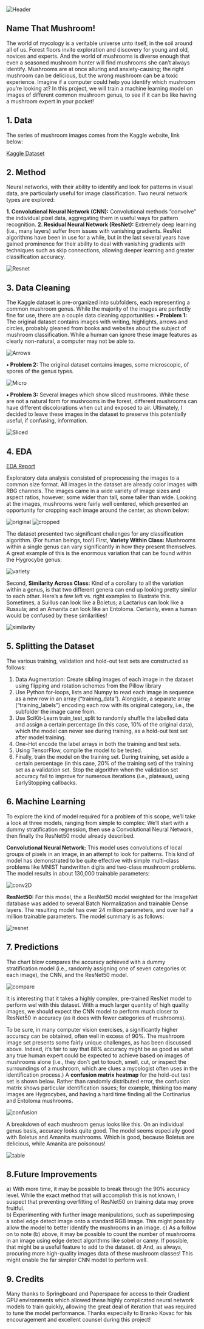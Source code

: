 ![Header](/images/header.png)

## Name That Mushroom!
The world of mycology is a veritable universe unto itself, in the soil around all of us. Forest floors invite exploration and discovery for young and old, novices and experts. And the world of mushrooms is diverse enough that even a seasoned mushroom hunter will find mushrooms she can’t always identify. Mushrooms are at once alluring and anxiety-causing; the right mushroom can be delicious, but the wrong mushroom can be a toxic experience. Imagine if a computer could help you identify which mushroom you’re looking at? In this project, we will train a machine learning model on images of different common mushroom genus, to see if it can be like having a mushroom expert in your pocket!

## 1. Data
The series of mushroom images comes from the Kaggle website, link below:

[Kaggle Dataset](https://www.kaggle.com/maysee/mushrooms-classification-common-genuss-images)


## 2. Method

Neural networks, with their ability to identify and look for patterns in visual data, are particularly useful for image classification. Two neural network types are explored:

**1.	Convolutional Neural Network (CNN):** Convolutional methods “convolve” the individual pixel data, aggregating them in useful ways for pattern recognition. 
**2.	Residual Neural Network (ResNet):** Extremely deep learning (i.e., many layers) suffer from issues with vanishing gradients. ResNet algorithms have been in use for a while, but in the last several years have gained prominence for their ability to deal with vanishing gradients with techniques such as skip connections, allowing deeper learning and greater classification accuracy.

![Resnet](/images/resnet_model.png)

## 3. Data Cleaning
The Kaggle dataset is pre-organized into subfolders, each representing a common mushroom genus. While the majority of the images are perfectly fine for use, there are a couple data cleaning opportunities:
**•	Problem 1:** The original dataset contains images with writing, highlights, arrows and circles, probably gleaned from books and websites about the subject of mushroom classification. While a human can ignore these image features as clearly non-natural, a computer may not be able to. 

![Arrows](/images/arrows.png)
 
**•	Problem 2:**  The original dataset contains images, some microscopic, of spores of the genus types. 

![Micro](/images/micro.png)
 
**•	Problem 3:** Several images which show sliced mushrooms. While these are not a natural form for mushrooms in the forest, different mushrooms can have different discolorations when cut and exposed to air. Ultimately, I decided to leave these images in the dataset to preserve this potentially useful, if confusing, information.

![Sliced](/images/sliced.png)

## 4. EDA
[EDA Report](https://github.com/david-olivero/Mushrooms/blob/main/Mushroom_Image_Processing_EDA.ipynb)

Exploratory data analysis consisted of preprocessing the images to a common size format. All images in the dataset are already color images with RBG channels. The images came in a wide variety of image sizes and aspect ratios, however; some wider than tall, some taller than wide.
Looking at the images, mushrooms were fairly well centered, which presented an opportunity for cropping each image around the center, as shown below:

![original](/images/original_hygrocybe.png)
![cropped](/images/cropped_hygrocybe.png)

The dataset presented two significant challenges for any classification algorithm. (For human beings, too!)
First, **Variety Within Class:** Mushrooms within a single genus can vary significantly in how they present themselves. A great example of this is the enormous variation that can be found within the Hygrocybe genus:

![variety](/images/variety.png)

Second, **Similarity Across Class:**  Kind of a corollary to all the variation within a genus, is that two different genera can end up looking pretty similar to each other. Here’s a few left vs. right examples to illustrate this. Sometimes, a Suillus can look like a Boletus; a Lactarius can look like a Russula; and an Amanita can look like an Entoloma. Certainly, even a human would be confused by these similarities! 

![similarity](/images/similarity.png)

## 5. Splitting the Dataset
The various training, validation and hold-out test sets are constructed as follows:
1.	Data Augmentation: Create sibling images of each image in the dataset using flipping and rotation schemes from the Pillow library
2.	Use Python for-loops, lists and Numpy to read each image in sequence as a new row in an array (“training_data”). Alongside, a separate array (“training_labels”) encoding each row with its original category, i.e., the subfolder the image came from.
3.	Use SciKit-Learn train_test_split to randomly shuffle the labelled data and assign a certain percentage (in this case, 10% of the original data), which the model can never see during training, as a hold-out test set after model training. 
4.	One-Hot encode the label arrays in both the training and test sets. 
5.	Using TensorFlow, compile the model to be tested. 
6.	Finally, train the model on the training set. During training, set aside a certain percentage (in this case, 20% of the training set) of the training set as a validation set. Stop the algorithm when the validation set accuracy fail to improve for numerous iterations (i.e., plateaus), using EarlyStopping callbacks.

## 6. Machine Learning
To explore the kind of model required for a problem of this scope, we’ll take a look at three models, ranging from simple to complex: We’ll start with a dummy stratification regression, then use a Convolutional Neural Network, then finally the ResNet50 model already described. 

**Convolutional Neural Network:** This model uses convolutions of local groups of pixels in an image, in an attempt to look for patterns. This kind of model has demonstrated to be quite effective with simple multi-class problems like MNIST handwritten digits and two-class mushroom problems. The model results in about 130,000 trainable parameters:

![conv2D](/images/conv_summary.png)

**ResNet50:** For this model, the a ResNet50 model weighted for the ImageNet database was added to several Batch Normalization and trainable Dense layers. 
The resulting model has over 24 million parameters, and over half a million trainable parameters. The model summary is as follows:

![resnet](/images/resnet_summary.png)

## 7. Predictions
The chart blow compares the accuracy achieved with a dummy stratification model (i.e., randomly assigning one of seven categories ot each image), the CNN, and the ResNet50 model. 

![compare](/images/model_compare.png)

It is interesting that it takes a highly complex, pre-trained ResNet model to perform wel with this dataset. With a much larger quantity of high quality images, we should expect the CNN model to perform much closer to ResNet50 in accuracy (as it does with fewer categories of mushrooms).


To be sure, in many computer vision exercises, a significantly higher accuracy can be obtained, often well in excess of 90%. The mushroom image set presents some fairly unique challenges, as has been discussed above. Indeed, it’s fair to say that 88% accuracy might be as good as what any true human expert could be expected to achieve based on images of mushrooms alone (i.e., they don’t get to touch, smell, cut, or inspect the surroundings of a mushroom, which are clues a mycologist often uses in the identification process.) 
A **confusion matrix heatmap** for the hold-out test set is shown below. Rather than randomly distributed error, the confusion matrix shows particular identification issues; for example, thinking too many images are Hygrocybes, and having a hard time finding all the Cortinarius and Entoloma mushrooms.

![confusion](/images/confusion.png)

A breakdown of each mushroom genus looks like this. On an individual genus basis, accuracy looks quite good. The model seems especially good with Boletus and Amanita mushrooms. Which is good, because Boletus are delicious, while Amanita are poisonous!

![table](/images/table.png)


## 8.Future Improvements
a)	With more time, it may be possible to break through the 90% accuracy level. While the exact method that will accomplish this is not known, I suspect that preventing overfitting of ResNet50 on training data may prove fruitful.  
b)	Experimenting with further image manipulations, such as superimposing a sobel edge detect image onto a standard RGB image. This might possibly allow the model to better identify the mushrooms in an image. 
c)	As a follow on to note (b) above, it may be possible to count the number of mushrooms in an image using edge detect algorithms like sobel or canny. If possible, that might be a useful feature to add to the dataset. 
d)	And, as always, procuring more high-quality images data of these mushroom classes! This might enable the far simpler CNN model to perform well. 

## 9. Credits
Many thanks to Springboard and Paperspace for access to their Gradient GPU environments which allowed these highly complicated neural network models to train quickly, allowing the great deal of iteration that was required to tune the model performance.  Thanks especially to Branko Kovac for his encouragement and excellent counsel during this project! 




